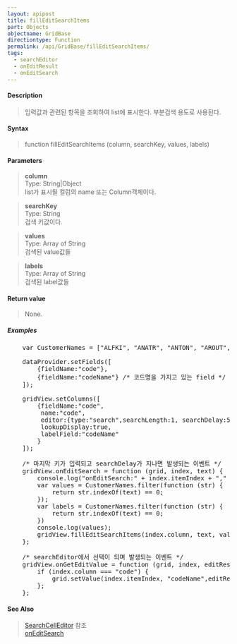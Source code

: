 ```yaml
---
layout: apipost
title: fillEditSearchItems
part: Objects
objectname: GridBase
directiontype: Function
permalink: /api/GridBase/fillEditSearchItems/
tags:
  - searchEditor
  - onEditResult
  - onEditSearch
---
```



#### Description

> 입력값과 관련된 항목을 조회하여 list에 표시한다. 부분검색 용도로 사용된다.  

#### Syntax

> function fillEditSearchItems (column, searchKey, values, labels)  

#### Parameters

> **column**  
> Type: String\|Object  
> list가 표시될 컬럼의 name 또는 Column객체이다.  

> **searchKey**  
> Type: String  
> 검색 키값이다.  

> **values**  
> Type: Array of String  
> 검색된 value값들  

> **labels**  
> Type: Array of String  
> 검색된 label값들  

#### Return value

> None.  


##### Examples 

<pre class="prettyprint">
    var CustomerNames = ["ALFKI", "ANATR", "ANTON", "AROUT", "BERGS", "BLAUS"];

    dataProvider.setFields([
    	{fieldName:"code"},
    	{fieldName:"codeName"} /* 코드명을 가지고 있는 field */
    ]);

    gridView.setColumns([
    	{fieldName:"code", 
    	 name:"code", 
    	 editor:{type:"search",searchLength:1, searchDelay:500, useCtrlEnterKey:true, useEnterKey:true },
    	 lookupDisplay:true,
    	 labelField:"codeName"  
    	}
    ]);

    /* 마지막 키가 입력되고 searchDelay가 지나면 발생되는 이벤트 */
    gridView.onEditSearch = function (grid, index, text) {
        console.log("onEditSearch:" + index.itemIndex + "," + index.column + ", " + text);
        var values = CustomerNames.filter(function (str) {
            return str.indexOf(text) == 0;
        });
        var labels = CustomerNames.filter(function (str) {
        	return str.indexOf(text) == 0;
        })
        console.log(values);
        gridView.fillEditSearchItems(index.column, text, values, labels);
    };

    /* searchEditor에서 선택이 되며 발생되는 이벤트 */
    gridView.onGetEditValue = function (grid, index, editResult) {
        if (index.column === "code") {
            grid.setValue(index.itemIndex, "codeName",editResult.text);
        };
    };
</pre>

#### See Also
> [SearchCellEditor](/api/types/SearchCellEditor/) 참조  
> [onEditSearch](/api/GridBase/onEditSearch)